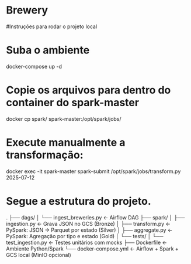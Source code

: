 # Brewery

#Instruções para rodar o projeto local

# Suba o ambiente
docker-compose up -d

# Copie os arquivos para dentro do container do spark-master
docker cp spark/ spark-master:/opt/spark/jobs/

# Execute manualmente a transformação:
docker exec -it spark-master spark-submit /opt/spark/jobs/transform.py 2025-07-12

# Segue a estrutura do projeto.

.
├── dags/
│   └── ingest_breweries.py         ← Airflow DAG
├── spark/
│   ├── ingestion.py                ← Grava JSON no GCS (Bronze)
│   ├── transform.py                ← PySpark: JSON → Parquet por estado (Silver)
│   ├── aggregate.py                ← PySpark: Agregação por tipo e estado (Gold)
│   └── tests/
│       └── test_ingestion.py       ← Testes unitários com mocks
├── Dockerfile                      ← Ambiente Python/Spark
└── docker-compose.yml             ← Airflow + Spark + GCS local (MinIO opcional)

